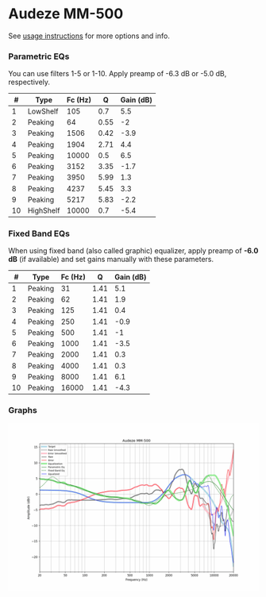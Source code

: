 # Audeze MM-500
See [usage instructions](https://github.com/jaakkopasanen/AutoEq#usage) for more options and info.

### Parametric EQs
You can use filters 1-5 or 1-10. Apply preamp of -6.3 dB or -5.0 dB, respectively.

|   # | Type      |   Fc (Hz) |    Q |   Gain (dB) |
|-----|-----------|-----------|------|-------------|
|   1 | LowShelf  |       105 | 0.7  |         5.5 |
|   2 | Peaking   |        64 | 0.55 |        -2   |
|   3 | Peaking   |      1506 | 0.42 |        -3.9 |
|   4 | Peaking   |      1904 | 2.71 |         4.4 |
|   5 | Peaking   |     10000 | 0.5  |         6.5 |
|   6 | Peaking   |      3152 | 3.35 |        -1.7 |
|   7 | Peaking   |      3950 | 5.99 |         1.3 |
|   8 | Peaking   |      4237 | 5.45 |         3.3 |
|   9 | Peaking   |      5217 | 5.83 |        -2.2 |
|  10 | HighShelf |     10000 | 0.7  |        -5.4 |

### Fixed Band EQs
When using fixed band (also called graphic) equalizer, apply preamp of **-6.0 dB** (if available) and set gains manually with these parameters.

|   # | Type    |   Fc (Hz) |    Q |   Gain (dB) |
|-----|---------|-----------|------|-------------|
|   1 | Peaking |        31 | 1.41 |         5.1 |
|   2 | Peaking |        62 | 1.41 |         1.9 |
|   3 | Peaking |       125 | 1.41 |         0.4 |
|   4 | Peaking |       250 | 1.41 |        -0.9 |
|   5 | Peaking |       500 | 1.41 |        -1   |
|   6 | Peaking |      1000 | 1.41 |        -3.5 |
|   7 | Peaking |      2000 | 1.41 |         0.3 |
|   8 | Peaking |      4000 | 1.41 |         0.3 |
|   9 | Peaking |      8000 | 1.41 |         6.1 |
|  10 | Peaking |     16000 | 1.41 |        -4.3 |

### Graphs
![](./Audeze%20MM-500.png)
